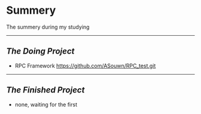 # Summery
The summery during my studying
___
## *The Doing Project*
- RPC Framework <https://github.com/ASouwn/RPC_test.git>
___
## *The Finished Project*
- none, waiting for the first